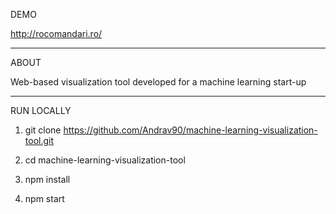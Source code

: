 DEMO

http://rocomandari.ro/

---

ABOUT

Web-based visualization tool developed for a machine learning start-up

---

RUN LOCALLY

1. git clone https://github.com/Andrav90/machine-learning-visualization-tool.git

2. cd machine-learning-visualization-tool

3. npm install

4. npm start
